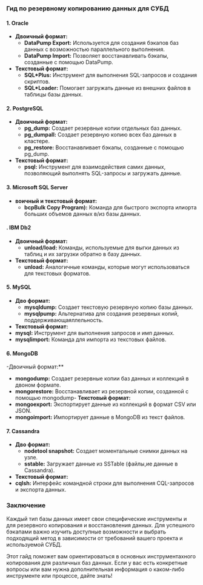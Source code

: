 ### Гид по резервному копированию данных для СУБД

#### 1. Oracle
- **Двоичный формат:**
  - **DataPump Export:** Используется для создания бэкапов баз данных с возможностью параллельного выполнения.
  - **DataPump Import:** Позволяет восстанавливать бэкапы, созданные с помощью DataPump.
- **Текстовый формат:**
  - **SQL*Plus:** Инструмент для выполнения SQL-запросов и создания скриптов.
  - **SQL*Loader:** Помогает загружать данные из внешних файлов в таблицы базы данных.

#### 2. PostgreSQL
- **Двоичный формат:**
  - **pg_dump:** Создает резервные копии отдельных баз данных.
  - **pg_dumpall:** Создает резервную копию всех баз данных в кластере.
  - **pg_restore:** Восстанавливает бэкапы, созданные с помощью pg_dump.
- **Текстовый формат:** 
    - **psql:** Инструмент для взаимодействия самих данных, позволяющий выполнять SQL-запросы и загружать данные.

#### 3. Microsoft SQL Server
- **воичный и текстовый формат:**
  - **bcpBulk Copy Program):** Команда для быстрого экспорта илиорта больших объемов данных в/из базы данных.

#### . IBM Db2
- **Двоичный формат:**
  - **unload/load:** Команды, используемые для выгки данных из таблиц и их загрузки обратно в базу данных.
- **Текстовый формат:**
  - **unload:** Аналогичные команды, которые могут использоваться для текстовых форматов.

#### 5. MySQL
- **Дво формат:**
  - **mysqldump:** Создает текстовую резервную копию базы данных.
  - **mysqlpump:** Альтернатива для создания резервных копий, поддерживающаяллельность.
- **Текстовый формат:**
 - **mysql:** Инструмент для выполнения запросов и имп данных.
  - **mysqlimport:** Команда для импорта из текстовых файлов.

#### 6. MongoDB
-Двоичный формат:**
  - **mongodump:** Создает резервные копии баз данных и коллекций в двоном формате.
  - **mongorestore:** Восстанавливает из резервной копии, созданной с помощью mongodump- **Текстовый формат:**
  - **mongoexport:** Экспортирует данные из коллекций в формат CSV или JSON.
  - **mongoimport:** Импортирует данные в MongoDB из текст файлов.

#### 7. Cassandra
- **Дво формат:**
  - **nodetool snapshot:** Создает моментальные снимки данных на узле.
  - **sstable:** Загружает данные из SSTable (файлы,ие данные в Cassandra).
- **Текстовый формат:**
 - **cqlsh:** Интерфейс командной строки для выполнения CQL-запросов и экспорта данных.

### Заключение
Каждый тип базы данных имеет свои специфические инструменты и для резервного копирования и восстановления данных. Для успешного бэкапами важно изучить доступные возможности и выбрать подходящий метод в зависимости от требований вашего проекта и используемой СУБД. 

Этот гайд поможет вам ориентироваться в основных инструментахного копирования для различных баз данных. Если у вас есть конкретные вопросы или вам нужна дополнительная информация о каком-либо инструменте или процессе, дайте знать!